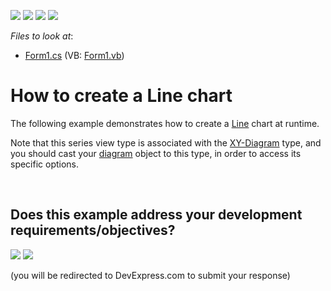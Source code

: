 <!-- default badges list -->
![](https://img.shields.io/endpoint?url=https://codecentral.devexpress.com/api/v1/VersionRange/128573490/13.1.4%2B)
[![](https://img.shields.io/badge/Open_in_DevExpress_Support_Center-FF7200?style=flat-square&logo=DevExpress&logoColor=white)](https://supportcenter.devexpress.com/ticket/details/E1208)
[![](https://img.shields.io/badge/📖_How_to_use_DevExpress_Examples-e9f6fc?style=flat-square)](https://docs.devexpress.com/GeneralInformation/403183)
[![](https://img.shields.io/badge/💬_Leave_Feedback-feecdd?style=flat-square)](#does-this-example-address-your-development-requirementsobjectives)
<!-- default badges end -->
<!-- default file list -->
*Files to look at*:

* [Form1.cs](./CS/Series_LineChart/Form1.cs) (VB: [Form1.vb](./VB/Series_LineChart/Form1.vb))
<!-- default file list end -->
# How to create a Line chart


<p>The following example demonstrates how to create a <a href="http://devexpress.com/Help/Content.aspx?help=XtraCharts&document=CustomDocument2976.htm">Line</a> chart at runtime.</p><p>Note that this series view type is associated with the <a href="http://devexpress.com/Help/Content.aspx?help=XtraCharts&document=CustomDocument5908.htm">XY-Diagram</a> type, and you should cast your <a href="http://devexpress.com/Help/Content.aspx?help=XtraCharts&document=CustomDocument6017.htm">diagram</a> object to this type, in order to access its specific options.</p>

<br/>


<!-- feedback -->
## Does this example address your development requirements/objectives?

[<img src="https://www.devexpress.com/support/examples/i/yes-button.svg"/>](https://www.devexpress.com/support/examples/survey.xml?utm_source=github&utm_campaign=winforms-charts-create-line-chart&~~~was_helpful=yes) [<img src="https://www.devexpress.com/support/examples/i/no-button.svg"/>](https://www.devexpress.com/support/examples/survey.xml?utm_source=github&utm_campaign=winforms-charts-create-line-chart&~~~was_helpful=no)

(you will be redirected to DevExpress.com to submit your response)
<!-- feedback end -->

